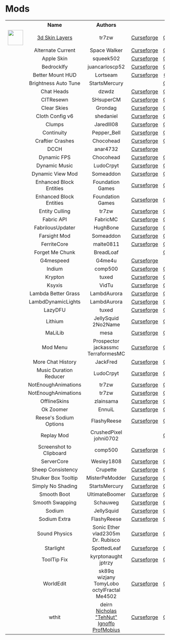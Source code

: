 # Mods

<table>
<tr><th></th>
    <th>Name</th>
    <th>Authors</th>
    <th colspan=4>Links</th></tr>
<tr align=center><td><img height=48 src="https://github.com/tr7zw/3d-Skin-Layers/raw/1.17/3dSkinLayers-Shared/src/main/resources/assets/3dskinlayers/icon.png" width=48></img></td>
    <td><a href="https://www.curseforge.com/minecraft/mc-mods/skin-layers-3d">3d Skin Layers</a></td>
    <td>tr7zw</td>
    <td><a href="https://www.curseforge.com/minecraft/mc-mods/skin-layers-3d">Curseforge</a></td>
    <td><a href="https://github.com/tr7zw/3d-skin-layers">GitHub</a></td>
    <td></td>
    <td></td></tr>
<tr align=center><td></td>
    <td>Alternate Current</td>
    <td>Space Walker</td>
    <td><a href="https://www.curseforge.com/minecraft/mc-mods/alternate-current">Curseforge</a></td>
    <td><a href="https://github.com/tr7zw/3d-skin-layers">GitHub</a></td>
    <td><a href="https://modrinth.com/mod/alternate-current">Modrinth</a></td>
    <td></td></tr>
<tr align=center><td></td>
    <td>Apple Skin</td>
    <td>squeek502</td>
    <td><a href="https://www.curseforge.com/minecraft/mc-mods/appleskin">Curseforge</a></td>
    <td><a href="https://github.com/squeek502/AppleSkin">GitHub</a></td>
    <td></td>
    <td></td></tr>
<tr align=center><td></td>
    <td>BedrockIfy</td>
    <td>juancarloscp52</td>
    <td><a href="https://www.curseforge.com/minecraft/mc-mods/bedrockify">Curseforge</a></td>
    <td><a href="https://github.com/juancarloscp52/BedrockIfy">GitHub</a></td>
    <td><a href="https://modrinth.com/mod/bedrockIfy/">Modrinth</a></td>
    <td></td></tr>
<tr align=center><td></td>
    <td>Better Mount HUD</td>
    <td>Lortseam</td>
    <td><a href="https://www.curseforge.com/minecraft/mc-mods/better-mount-hud">Curseforge</a></td>
    <td><a href="https://gitlab.com/Lortseam/better-mount-hud">GitLab</a></td>
    <td></td>
    <td></td></tr>
<tr align=center><td></td>
    <td>Brightness Auto Tune</td>
    <td>StartsMercury</td>
    <td></td>
    <td><a href="https://github.com/StartsMercury/brightness-auto-tune">GitHub</a></td>
    <td></td>
    <td></td></tr>
<tr align=center><td></td>
    <td>Chat Heads</td>
    <td>dzwdz</td>
    <td><a href="https://www.curseforge.com/minecraft/mc-mods/chat-heads">Curseforge</a></td>
    <td><a href="https://github.com/dzwdz/chat_heads">GitHub</a></td>
    <td></td>
    <td></td></tr>
<tr align=center><td></td>
    <td>CITResewn</td>
    <td>SHsuperCM</td>
    <td><a href="https://www.curseforge.com/minecraft/mc-mods/cit-resewn">Curseforge</a></td>
    <td><a href="https://github.com/SHsuperCM/CITResewn">GitHub</a></td>
    <td><a href="https://modrinth.com/mod/cit-resewn">Modrinth</a></td>
    <td></td></tr>
<tr align=center><td></td>
    <td>Clear Skies</td>
    <td>Grondag</td>
    <td><a href="https://www.curseforge.com/minecraft/mc-mods/clear-skies">Curseforge</a></td>
    <td><a href="https://github.com/grondag/clear-skies">GitHub</a></td>
    <td></td>
    <td></td></tr>
<tr align=center><td></td>
    <td>Cloth Config v6</td>
    <td>shedaniel</td>
    <td><a href="https://www.curseforge.com/minecraft/mc-mods/cloth-config">Curseforge</a></td>
    <td><a href="https://github.com/shedaniel/ClothConfig">GitHub</a></td>
    <td></td>
    <td></td></tr>
<tr align=center><td></td>
    <td>Clumps</td>
    <td>Jaredlll08</td>
    <td><a href="https://www.curseforge.com/minecraft/mc-mods/clumps">Curseforge</a></td>
    <td><a href="https://github.com/jaredlll08/clumps">GitHub</a></td>
    <td></td>
    <td></td></tr>
<tr align=center><td></td>
    <td>Continuity</td>
    <td>Pepper_Bell</td>
    <td><a href="https://www.curseforge.com/minecraft/mc-mods/continuity">Curseforge</a></td>
    <td><a href="https://github.com/PepperCode1/Continuity">GitHub</a></td>
    <td></td>
    <td></td></tr>
<tr align=center><td></td>
    <td>Craftier Crashes</td>
    <td>Chocohead</td>
    <td><a href="https://www.curseforge.com/minecraft/mc-mods/crafty-crashes">Curseforge</a></td>
    <td><a href="https://github.com/Chocohead/Crafty-Crashes">GitHub</a></td>
    <td></td>
    <td></td></tr>
<tr align=center><td></td>
    <td>DCCH</td>
    <td>anar4732</td>
    <td><a href="https://www.curseforge.com/minecraft/mc-mods/dont-clear-chat-history">Curseforge</a></td>
    <td></td>
    <td></td>
    <td></td></tr>
<tr align=center><td></td>
    <td>Dynamic FPS</td>
    <td>Chocohead</td>
    <td><a href="https://www.curseforge.com/minecraft/mc-mods/dynamic-fps">Curseforge</a></td>
    <td><a href="https://github.com/juliand665/Dynamic-FPS">GitHub</a></td>
    <td><a href="https://modrinth.com/mod/dynamic-fps">Modrinth</a></td>
    <td></td></tr>
<tr align=center><td></td>
    <td>Dynamic Music</td>
    <td>LudoCrpyt</td>
    <td><a href="https://www.curseforge.com/minecraft/mc-mods/dynamic-music">Curseforge</a></td>
    <td><a href="https://github.com/LudoCrypt/Dynamic-Music">GitHub</a></td>
    <td></td>
    <td></td></tr>
<tr align=center><td></td>
    <td>Dynamic View Mod</td>
    <td>Someaddon</td>
    <td><a href="https://www.curseforge.com/minecraft/mc-mods/dynamic-view">Curseforge</a></td>
    <td><a href="https://github.com/ldtteam/DynView">GitHub</a></td>
    <td></td>
    <td></td></tr>
<tr align=center><td></td>
    <td>Enhanced Block Entities</td>
    <td>Foundation Games</td>
    <td><a href="https://www.curseforge.com/minecraft/mc-mods/enhanced-block-entities">Curseforge</a></td>
    <td><a href="https://github.com/FoundationGames/EnhancedBlockEntities">GitHub</a></td>
    <td><a href="https://modrinth.com/mod/ebe">Modrinth</a></td>
    <td></td></tr>
<tr align=center><td></td>
    <td>Enhanced Block Entities</td>
    <td>Foundation Games</td>
    <td><a href="https://www.curseforge.com/minecraft/mc-mods/enhanced-block-entities">Curseforge</a></td>
    <td><a href="https://github.com/FoundationGames/EnhancedBlockEntities">GitHub</a></td>
    <td><a href="https://modrinth.com/mod/ebe">Modrinth</a></td>
    <td></td></tr>
<tr align=center><td></td>
    <td>Entity Culling</td>
    <td>tr7zw</td>
    <td><a href="https://www.curseforge.com/minecraft/mc-mods/entityculling">Curseforge</a></td>
    <td><a href="https://github.com/tr7zw/EntityCulling-Fabric">GitHub</a></td>
    <td></td>
    <td></td></tr>
<tr align=center><td></td>
    <td>Fabric API</td>
    <td>FabricMC</td>
    <td><a href="https://www.curseforge.com/minecraft/mc-mods/fabric-api">Curseforge</a></td>
    <td><a href="https://github.com/FabricMC/fabric">GitHub</a></td>
    <td><a href="https://modrinth.com/mod/fabric-api">Modrinth</a></td>
    <td></td></tr>
<tr align=center><td></td>
    <td>FabrilousUpdater</td>
    <td>HughBone</td>
    <td><a href="https://www.curseforge.com/minecraft/mc-mods/fabrilous-updater">Curseforge</a></td>
    <td><a href="https://github.com/HughBone/fabrilous-updater">GitHub</a></td>
    <td></td>
    <td></td></tr>
<tr align=center><td></td>
    <td>Farsight Mod</td>
    <td>Someaddon</td>
    <td><a href="https://www.curseforge.com/minecraft/mc-mods/farsight-fabric">Curseforge</a></td>
    <td><a href="https://github.com/someaddons/farsight">GitHub</a></td>
    <td></td>
    <td></td></tr>
<tr align=center><td></td>
    <td>FerriteCore</td>
    <td>malte0811</td>
    <td><a href="https://www.curseforge.com/minecraft/mc-mods/ferritecore-fabric">Curseforge</a></td>
    <td><a href="https://github.com/malte0811/FerriteCore">GitHub</a></td>
    <td></td>
    <td></td></tr>
<tr align=center><td></td>
    <td>Forget Me Chunk</td>
    <td>BreadLoaf</td>
    <td></td>
    <td><a href="https://github.com/mjwells2002/ForgetMeChunk">GitHub</a></td>
    <td><a href="https://modrinth.com/mod/forgetmechunk">Modrinth</a></td>
    <td></td></tr>
<tr align=center><td></td>
    <td>G4mespeed</td>
    <td>G4me4u</td>
    <td><a href="https://www.curseforge.com/minecraft/mc-mods/g4mespeed">Curseforge</a></td>
    <td></td>
    <td></td>
    <td></td></tr>
<tr align=center><td></td>
    <td>Indium</td>
    <td>comp500</td>
    <td><a href="https://www.curseforge.com/minecraft/mc-mods/indium">Curseforge</a></td>
    <td><a href="https://github.com/comp500/Indium">GitHub</a></td>
    <td><a href="https://modrinth.com/mod/indium">Modrinth</a></td>
    <td></td></tr>
<tr align=center><td></td>
    <td>Krypton</td>
    <td>tuxed</td>
    <td><a href="https://www.curseforge.com/minecraft/mc-mods/krypton">Curseforge</a></td>
    <td><a href="https://github.com/astei/krypton">GitHub</a></td>
    <td><a href="https://modrinth.com/mod/krypton">Modrinth</a></td>
    <td></td></tr>
<tr align=center><td></td>
    <td>Ksyxis</td>
    <td>VidTu</td>
    <td><a href="https://www.curseforge.com/minecraft/mc-mods/ksyxis">Curseforge</a></td>
    <td><a href="https://github.com/VidTuGit/Ksyxis">GitHub</a></td>
    <td><a href="https://modrinth.com/mod/ksyxis">Modrinth</a></td>
    <td></td></tr>
<tr align=center><td></td>
    <td>Lambda Better Grass</td>
    <td>LambdAurora</td>
    <td><a href="https://www.curseforge.com/minecraft/mc-mods/lambdabettergrass">Curseforge</a></td>
    <td><a href="https://github.com/LambdAurora/LambdaBetterGrass">GitHub</a></td>
    <td><a href="https://modrinth.com/mod/lambdabettergrass">Modrinth</a></td>
    <td></td></tr>
<tr align=center><td></td>
    <td>LambdDynamicLights</td>
    <td>LambdAurora</td>
    <td><a href="https://www.curseforge.com/minecraft/mc-mods/lambdynamiclights">Curseforge</a></td>
    <td><a href="https://github.com/LambdAurora/LambDynamicLights">GitHub</a></td>
    <td>
    <td></td></tr>
<tr align=center><td></td>
    <td>LazyDFU</td>
    <td>tuxed</td>
    <td><a href="https://www.curseforge.com/minecraft/mc-mods/lazydfu">Curseforge</a></td>
    <td><a href="https://github.com/astei/lazydfu">GitHub</a></td>
    <td></td>
    <td></td></tr>
<tr align=center><td></td>
    <td>Lithium</td>
    <td>JellySquid<br>
        2No2Name</td>
    <td><a href="https://www.curseforge.com/minecraft/mc-mods/lithium">Curseforge</a></td>
    <td><a href="https://github.com/CaffeineMC/lithium-fabric">GitHub</a></td>
    <td><a href="https://modrinth.com/mod/lithium">Modrinth</a></td>
    <td></td></tr>
<tr align=center><td></td>
    <td>MaLiLib</td>
    <td>mesa</td>
    <td><a href="https://www.curseforge.com/minecraft/mc-mods/malilib">Curseforge</a></td>
    <td><a href="https://github.com/maruohon/malilib">GitHub</a></td>
    <td></td>
    <td></td></tr>
<tr align=center><td></td>
    <td>Mod Menu</td>
    <td>Prospector<br>
        jackassmc<br>
        TerraformesMC</td>
    <td><a href="https://www.curseforge.com/minecraft/mc-mods/modmenu">Curseforge</a></td>
    <td><a href="https://github.com/TerraformersMC/ModMenu">GitHub</a></td>
    <td></td>
    <td></td></tr>
<tr align=center><td></td>
    <td>More Chat History</td>
    <td>JackFred</td>
    <td><a href="https://www.curseforge.com/minecraft/mc-mods/more-chat-history">Curseforge</a></td>
    <td><a href="https://github.com/JackFred2/MoreChatHistory">GitHub</a></td>
    <td></td>
    <td></td></tr>
<tr align=center><td></td>
    <td>Music Duration Reducer</td>
    <td>LudoCrpyt</td>
    <td><a href="https://www.curseforge.com/minecraft/mc-mods/music-duration-reducer">Curseforge</a></td>
    <td><a href="https://github.com/LudoCrypt/Music-Duration-Reducer">GitHub</a></td>
    <td></td>
    <td></td></tr>
<tr align=center><td></td>
    <td>NotEnoughAnimations</td>
    <td>tr7zw</td>
    <td><a href="https://www.curseforge.com/minecraft/mc-mods/not-enough-animations">Curseforge</a></td>
    <td><a href="https://github.com/tr7zw/NotEnoughAnimations">GitHub</a></td>
    <td></td>
    <td></td></tr>
<tr align=center><td></td>
    <td>NotEnoughAnimations</td>
    <td>tr7zw</td>
    <td><a href="https://www.curseforge.com/minecraft/mc-mods/not-enough-animations">Curseforge</a></td>
    <td><a href="https://github.com/tr7zw/NotEnoughAnimations">GitHub</a></td>
    <td></td>
    <td></td></tr>
<tr align=center><td></td>
    <td>OfflineSkins</td>
    <td>zlainsama</td>
    <td><a href="https://www.curseforge.com/minecraft/mc-mods/offlineskins-fabric">Curseforge</a></td>
    <td><a href="https://github.com/zlainsama/OfflineSkins">GitHub</a></td>
    <td></td>
    <td></td></tr>
<tr align=center><td></td>
    <td>Ok Zoomer</td>
    <td>EnnuiL</td>
    <td><a href="https://www.curseforge.com/minecraft/mc-mods/ok-zoomer">Curseforge</a></td>
    <td><a href="https://github.com/EnnuiL/OkZoomer">GitHub</a></td>
    <td><a href="https://modrinth.com/mod/ok-zoomer">Modrinth</a></td>
    <td></td></tr>
<tr align=center><td></td>
    <td>Reese's Sodium Options</td>
    <td>FlashyReese</td>
    <td><a href="https://www.curseforge.com/minecraft/mc-mods/reeses-sodium-options">Curseforge</a></td>
    <td><a href="https://github.com/FlashyReese/reeses-sodium-options">GitHub</a></td>
    <td><a href="https://modrinth.com/mod/reeses-sodium-options">Modrinth</a></td>
    <td></td></tr>
<tr align=center><td></td>
    <td>Replay Mod</td>
    <td>CrushedPixel</br>
        johni0702</td>
    <td></td>
    <td><a href="https://github.com/ReplayMod/ReplayMod">GitHub</a></td>
    <td></td>
    <td><a href="https://replaymod.com">Site</a></td></tr>
<tr align=center><td></td>
    <td>Screenshot to Clipboard</td>
    <td>comp500</td>
    <td><a href="https://www.curseforge.com/minecraft/mc-mods/creenshot-to-clipboard-fabric">Curseforge</a></td>
    <td><a href="https://github.com/comp500/ScreenshotToClipboard">GitHub</a></td>
    <td></td>
    <td></td></tr>
<tr align=center><td></td>
    <td>ServerCore</td>
    <td>Wesley1808</td>
    <td><a href="https://www.curseforge.com/minecraft/mc-mods/servercore">Curseforge</a></td>
    <td><a href="https://github.com/Wesley1808/ServerCore">GitHub</a></td>
    <td></td>
    <td></td></tr>
<tr align=center><td></td>
    <td>Sheep Consistency</td>
    <td>Crupette</td>
    <td><a href="https://www.curseforge.com/minecraft/mc-mods/sheep-consistency">Curseforge</a></td>
    <td><a href="https://github.com/Crupette/sheepconsistency">GitHub</a></td>
    <td></td>
    <td></td></tr>
<tr align=center><td></td>
    <td>Shulker Box Tooltip</td>
    <td>MisterPeModder</td>
    <td><a href="https://www.curseforge.com/minecraft/mc-mods/shulkerboxtooltip">Curseforge</a></td>
    <td><a href="https://github.com/MisterPeModder/ShulkerBoxTooltip">GitHub</a></td>
    <td></td>
    <td></td></tr>
<tr align=center><td></td>
    <td>Simply No Shading</td>
    <td>StartsMercury</td>
    <td><a href="https://www.curseforge.com/minecraft/mc-mods/simply-no-shading">Curseforge</a></td>
    <td><a href="https://github.com/StartsMrcury/simply-no-shading">GitHub</a></td>
    <td><a href="https://modrinth.com/mod/simply-no-shading">Modrinth</a></td>
    <td></td></tr>
<tr align=center><td></td>
    <td>Smooth Boot</td>
    <td>UltimateBoomer</td>
    <td><a href="https://www.curseforge.com/minecraft/mc-mods/smooth-boot">Curseforge</a></td>
    <td><a href="https://github.com/UltimateBoomer/mc-smoothboot">GitHub</a></td>
    <td></td>
    <td></td></tr>
<tr align=center><td></td>
    <td>Smooth Swapping</td>
    <td>Schauweg</td>
    <td><a href="https://www.curseforge.com/minecraft/mc-mods/smooth-swapping">Curseforge</a></td>
    <td><a href="https://github.com/Schauweg/Smooth-Swapping">GitHub</a></td>
    <td></td>
    <td></td></tr>
<tr align=center><td></td>
    <td>Sodium</td>
    <td>JellySquid</td>
    <td><a href="https://www.curseforge.com/minecraft/mc-mods/sodium">Curseforge</a></td>
    <td><a href="https://github.com/FlashyReese/sodium-fabric">GitHub</a></td>
    <td><a href="https://modrinth.com/mod/sodium">Modrinth</a></td>
    <td></td></tr>
<tr align=center><td></td>
    <td>Sodium Extra</td>
    <td>FlashyReese</td>
    <td><a href="https://www.curseforge.com/minecraft/mc-mods/sodium-extra">Curseforge</a></td>
    <td><a href="https://github.com/FlashyReese/sodium-extra-fabric">GitHub</a></td>
    <td><a href="https://modrinth.com/mod/sodium-extra">Modrinth</a></td>
    <td></td></tr>
<tr align=center><td></td>
    <td>Sound Physics</td>
    <td>Sonic Ether<br>
        vlad2305m<br>
        Dr. Rubisco</td>
    <td><a href="https://www.curseforge.com/minecraft/mc-mods/sodium-extra">Curseforge</a></td>
    <td><a href="https://github.com/vlad2305m/Sound-Physics-Fabric">GitHub</a></td>
    <td></td>
    <td></td></tr>
<tr align=center><td></td>
    <td>Starlight</td>
    <td>SpottedLeaf</td>
    <td><a href="https://www.curseforge.com/minecraft/mc-mods/starlight">Curseforge</a></td>
    <td><a href="https://github.com/PaperMC/Starlight">GitHub</a></td>
    <td><a href="https://modrinth.com/mod/starlight">Modrinth</a></td>
    <td></td></tr>
<tr align=center><td></td>
    <td>ToolTip Fix</td>
    <td>kyrptonaught<br>
        jptrzy</td>
    <td><a href="https://www.curseforge.com/minecraft/mc-mods/tooltipfix">Curseforge</a></td>
    <td><a href="https://github.com/kyrptonaught/tooltipfix">GitHub</a></td>
    <td></td>
    <td></td></tr>
<tr align=center><td></td>
    <td>WorldEdit</td>
    <td>sk89q<br>
        wizjany<br>
        TomyLobo<br>
        octylFractal<br>
        Me4502</td>
    <td><a href="https://www.curseforge.com/minecraft/mc-mods/worldedit">Curseforge</a></td>
    <td><a href="https://github.com/EngineHub/WorldEdit">GitHub</a></td>
    <td></td>
    <td><a href="https://enginehub.org/worldedit">Site</a></td></tr>
<tr align=center><td></td>
    <td>wthit</td>
    <td>deirn<br>
        <a href="https://tehnut.info">Nicholas "TehNut" Ignoffo</a><br>
        <a href="https://twitter.com/profmobius">ProfMobius</a></td>
    <td><a href="https://www.curseforge.com/minecraft/mc-mods/wthit">Curseforge</a></td>
    <td><a href="https://github.com/badasintended/wthit">GitHub</a></td>
    <td></td>
    <td></td></tr>
</table>
